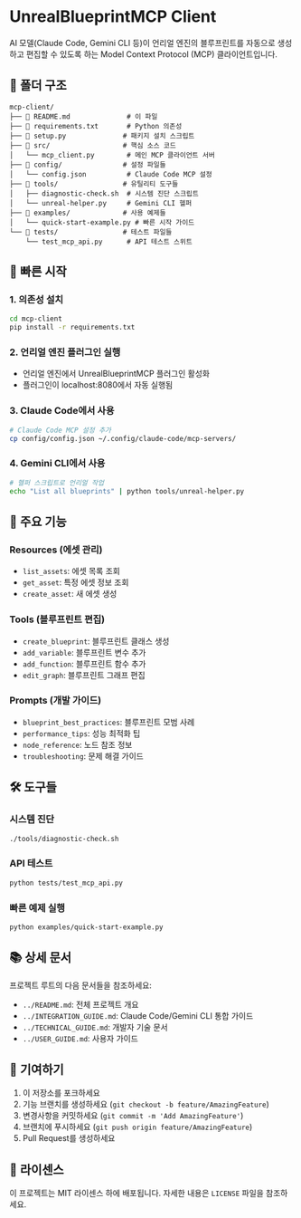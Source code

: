# UnrealBlueprintMCP Client

AI 모델(Claude Code, Gemini CLI 등)이 언리얼 엔진의 블루프린트를 자동으로 생성하고 편집할 수 있도록 하는 Model Context Protocol (MCP) 클라이언트입니다.

## 📁 폴더 구조

```
mcp-client/
├── 📄 README.md              # 이 파일
├── 📄 requirements.txt       # Python 의존성
├── 📄 setup.py              # 패키지 설치 스크립트
├── 📁 src/                  # 핵심 소스 코드
│   └── mcp_client.py        # 메인 MCP 클라이언트 서버
├── 📁 config/               # 설정 파일들
│   └── config.json          # Claude Code MCP 설정
├── 📁 tools/                # 유틸리티 도구들
│   ├── diagnostic-check.sh  # 시스템 진단 스크립트
│   └── unreal-helper.py     # Gemini CLI 헬퍼
├── 📁 examples/             # 사용 예제들
│   └── quick-start-example.py # 빠른 시작 가이드
└── 📁 tests/                # 테스트 파일들
    └── test_mcp_api.py      # API 테스트 스위트
```

## 🚀 빠른 시작

### 1. 의존성 설치
```bash
cd mcp-client
pip install -r requirements.txt
```

### 2. 언리얼 엔진 플러그인 실행
- 언리얼 엔진에서 UnrealBlueprintMCP 플러그인 활성화
- 플러그인이 localhost:8080에서 자동 실행됨

### 3. Claude Code에서 사용
```bash
# Claude Code MCP 설정 추가
cp config/config.json ~/.config/claude-code/mcp-servers/
```

### 4. Gemini CLI에서 사용
```bash
# 헬퍼 스크립트로 언리얼 작업
echo "List all blueprints" | python tools/unreal-helper.py
```

## 🔧 주요 기능

### Resources (에셋 관리)
- `list_assets`: 에셋 목록 조회
- `get_asset`: 특정 에셋 정보 조회  
- `create_asset`: 새 에셋 생성

### Tools (블루프린트 편집)
- `create_blueprint`: 블루프린트 클래스 생성
- `add_variable`: 블루프린트 변수 추가
- `add_function`: 블루프린트 함수 추가
- `edit_graph`: 블루프린트 그래프 편집

### Prompts (개발 가이드)
- `blueprint_best_practices`: 블루프린트 모범 사례
- `performance_tips`: 성능 최적화 팁
- `node_reference`: 노드 참조 정보
- `troubleshooting`: 문제 해결 가이드

## 🛠️ 도구들

### 시스템 진단
```bash
./tools/diagnostic-check.sh
```

### API 테스트
```bash
python tests/test_mcp_api.py
```

### 빠른 예제 실행
```bash
python examples/quick-start-example.py
```

## 📚 상세 문서

프로젝트 루트의 다음 문서들을 참조하세요:
- `../README.md`: 전체 프로젝트 개요
- `../INTEGRATION_GUIDE.md`: Claude Code/Gemini CLI 통합 가이드
- `../TECHNICAL_GUIDE.md`: 개발자 기술 문서
- `../USER_GUIDE.md`: 사용자 가이드

## 🤝 기여하기

1. 이 저장소를 포크하세요
2. 기능 브랜치를 생성하세요 (`git checkout -b feature/AmazingFeature`)
3. 변경사항을 커밋하세요 (`git commit -m 'Add AmazingFeature'`)
4. 브랜치에 푸시하세요 (`git push origin feature/AmazingFeature`)
5. Pull Request를 생성하세요

## 📄 라이센스

이 프로젝트는 MIT 라이센스 하에 배포됩니다. 자세한 내용은 `LICENSE` 파일을 참조하세요.